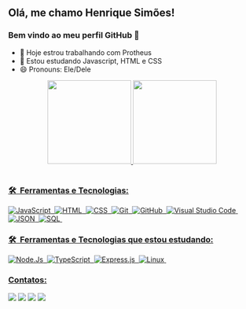 <!--
### Hi there 👋

**HMSimoes/HMSimoes** is a ✨ _special_ ✨ repository because its `README.md` (this file) appears on your GitHub profile.

Here are some ideas to get you started:

- 🔭 Hoje estrou trabalhando com Protheus
- 🌱 Estou estudando Javascript, HTML e CSS
- 👯 I’m looking to collaborate on ...
- 🤔 I’m looking for help with ...
- 💬 Contate-me no e-mail: henrique.simoes@outlook ou no LinkedIn https://www.linkedin.com/in/henrique-simoes/
- 📫 How to reach me: ...
- 😄 Pronouns: Ele/Dele
- ⚡ Fun fact: ...
-->
## Olá, me chamo Henrique Simões! 
### Bem vindo ao meu perfil GitHub 👋

- 🔭 Hoje estrou trabalhando com Protheus
- 🌱 Estou estudando Javascript, HTML e CSS
- 😄 Pronouns: Ele/Dele

<div align="center">
  <a href="https://github.com/HMSimoes">
  <img height="170em" src="https://github-readme-stats.vercel.app/api?username=HMSimoes&show_icons=true&theme=tokyonight&include_all_commits=true&count_private=true"/>
  <img height="170em" src="https://github-readme-stats.vercel.app/api/top-langs/?username=HMSimoes&layout=compact&langs_count=7&theme=tokyonight"/>
    <br>
    <br>
</div>

  
### 🛠 &nbsp;Ferramentas e Tecnologias:
![JavaScript](https://img.shields.io/badge/-JavaScript-05122A?style=flat&logo=javascript)&nbsp;
![HTML](https://img.shields.io/badge/-HTML-05122A?style=flat&logo=HTML5)&nbsp;
![CSS](https://img.shields.io/badge/-CSS-05122A?style=flat&logo=CSS3&logoColor=1572B6)&nbsp;
![Git](https://img.shields.io/badge/-Git-05122A?style=flat&logo=git)&nbsp;
![GitHub](https://img.shields.io/badge/-GitHub-05122A?style=flat&logo=github)&nbsp;
![Visual Studio Code](https://img.shields.io/badge/-Visual%20Studio%20Code-05122A?style=flat&logo=visual-studio-code&logoColor=007ACC)&nbsp;  
![JSON](https://img.shields.io/badge/json-05122A?style=for-the-badge&logo=json&logoColor=white)&nbsp;
![SQL](https://img.shields.io/badge/Microsoft%20SQL%20Server-05122A?style=for-the-badge&logo=microsoft%20sql%20server&logoColor=white)&nbsp;

  
### 🛠 &nbsp;Ferramentas e Tecnologias que estou estudando:
![Node.Js](https://img.shields.io/badge/Node.js-05122A?style=for-the-badge&logo=node.js&logoColor=white)&nbsp;
![TypeScript](https://img.shields.io/badge/TypeScript-05122A?style=for-the-badge&logo=typescript&logoColor=white)&nbsp;
![Express.js](https://img.shields.io/badge/Express.js-05122A?style=for-the-badge)&nbsp;
![Linux](https://img.shields.io/badge/Linux-05122A?style=for-the-badge&logo=linux&logoColor=white)&nbsp;

  
  ### Contatos:
  <div> 
  <a href = "mailto:henrique.simoes@outlook.com"><img src="https://img.shields.io/badge/Microsoft_Outlook-0078D4?style=for-the-badge&logo=microsoft-outlook&logoColor=white" target="_blank"></a>
  <a href="https://www.linkedin.com/in/henrique-simoes/" target="_blank"><img src="https://img.shields.io/badge/-LinkedIn-%230077B5?style=for-the-badge&logo=linkedin&logoColor=white" target="_blank"></a> 
      <a href="https://medium.com/@hmsimoes" target="_blank"><img src="https://img.shields.io/badge/Medium-12100E?style=for-the-badge&logo=medium&logoColor=white" target="_blank"></a> 
      <a href="https://pt.stackoverflow.com/users/187104/henrique-sim%c3%b5es" target="_blank"><img src="https://img.shields.io/badge/Stack_Overflow-FE7A16?style=for-the-badge&logo=stack-overflow&logoColor=white"target="_blank"></a> 
    
 </div>
  
  

